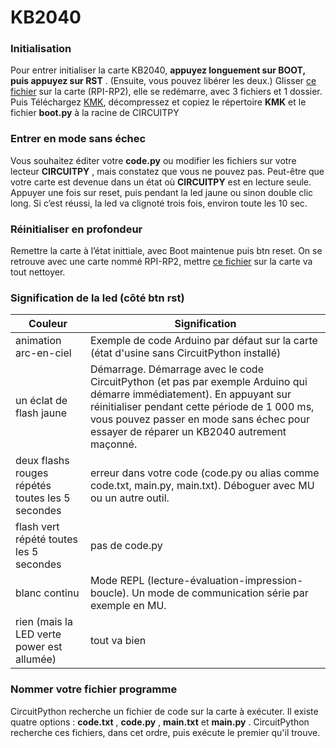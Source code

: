 # KB2040

### Initialisation

Pour entrer initialiser la carte KB2040, **appuyez longuement sur BOOT, puis appuyez sur RST** . (Ensuite, vous pouvez libérer les deux.) Glisser [ce fichier](https://circuitpython.org/board/adafruit_kb2040/) sur la carte (RPI-RP2), elle se redémarre, avec 3 fichiers et 1 dossier.
Puis Téléchargez [KMK](https://github.com/KMKfw/kmk_firmware/archive/refs/heads/master.zip), décompressez et copiez le répertoire **KMK** et le fichier **boot.py** à la racine de CIRCUITPY

### **Entrer en mode sans échec**

Vous souhaitez éditer votre **code.py** ou modifier les fichiers sur votre lecteur **CIRCUITPY** , mais constatez que vous ne pouvez pas. Peut-être que votre carte est devenue dans un état où **CIRCUITPY** est en lecture seule.
Appuyer une fois sur reset, puis pendant la led jaune ou sinon double clic long. Si c’est réussi, la led va clignoté trois fois, environ toute les 10 sec.

### Réinitialiser en profondeur

Remettre la carte à l’état inittiale, avec Boot maintenue puis btn reset. On se retrouve avec une carte nommé RPI-RP2, mettre [ce fichier](https://cdn-learn.adafruit.com/assets/assets/000/101/659/original/flash_nuke.uf2?1618945856) sur la carte va tout nettoyer.

### Signification de la led (côté btn rst)

| Couleur | Signification |
| --- | --- |
| animation arc-en-ciel | Exemple de code Arduino par défaut sur la carte (état d'usine sans CircuitPython installé) |
| un éclat de flash jaune | Démarrage. Démarrage avec le code CircuitPython (et pas par exemple Arduino qui démarre immédiatement). En appuyant sur réinitialiser pendant cette période de 1 000 ms, vous pouvez passer en mode sans échec pour essayer de réparer un KB2040 autrement maçonné. |
| deux flashs rouges répétés toutes les 5 secondes | erreur dans votre code (code.py ou alias comme code.txt, main.py, main.txt). Déboguer avec MU ou un autre outil. |
| flash vert répété toutes les 5 secondes | pas de code.py |
| blanc continu | Mode REPL (lecture-évaluation-impression-boucle). Un mode de communication série par exemple en MU. |
| rien (mais la LED verte power est allumée) | tout va bien |

### Nommer votre fichier programme

CircuitPython recherche un fichier de code sur la carte à exécuter. Il existe quatre options : **code.txt** , **code.py** , **main.txt** et **main.py** . CircuitPython recherche ces fichiers, dans cet ordre, puis exécute le premier qu'il trouve.